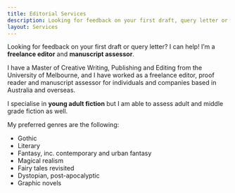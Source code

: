 ```yaml
---
title: Editorial Services
description: Looking for feedback on your first draft, query letter or agent submission package? I can help! I’m a freelance editor and manuscript assessor.
layout: Services
---
```


Looking for feedback on your first draft or query&nbsp;letter? I can help! I’m a **freelance editor** and **manuscript assessor**.

I have a Master of Creative Writing, Publishing and Editing from the University of Melbourne, and I have worked as a freelance editor, proof reader and manuscript assessor for individuals and companies based in Australia and overseas.

I specialise in **young adult fiction** but I am able to assess adult and middle grade fiction as well.

My preferred genres are the following:

- Gothic
- Literary
- Fantasy, inc. contemporary and urban&nbsp;fantasy
- Magical realism
- Fairy tales revisited
- Dystopian, post-apocalyptic
- Graphic novels
